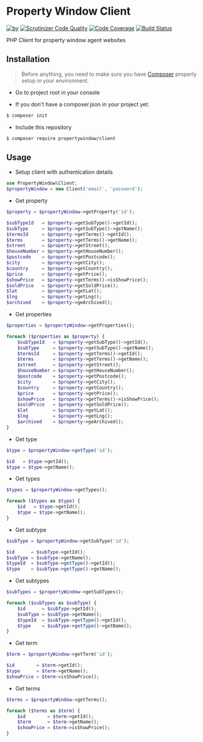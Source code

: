 Property Window Client 
========================
[![by](https://img.shields.io/badge/by-%40marcgeurts-blue.svg)](https://github.com/marcgeurts) [![Scrutinizer Code Quality](https://scrutinizer-ci.com/g/propertywindow/client/badges/quality-score.png?b=master)](https://scrutinizer-ci.com/g/propertywindow/client/?branch=master) [![Code Coverage](https://scrutinizer-ci.com/g/propertywindow/client/badges/coverage.png?b=master)](https://scrutinizer-ci.com/g/propertywindow/client/?branch=master) [![Build Status](https://scrutinizer-ci.com/g/propertywindow/client/badges/build.png?b=master)](https://scrutinizer-ci.com/g/propertywindow/client/build-status/master)

PHP Client for property window agent websites 

## Installation

> Before anything, you need to make sure you have [Composer](https://getcomposer.org) properly setup in your environment.

* Go to project root in your console

* If you don't have a composer.json in your project yet:
```bash
$ composer init
```

* Include this repository
```bash
$ composer require propertywindow/client
```

## Usage

* Setup client with authentication details

```php
use PropertyWindow\Client;
$propertyWindow = new Client('email', 'password');
```

* Get property
```php
$property = $propertyWindow->getProperty('id');

$subTypeId   = $property->getSubType()->getId();
$subType     = $property->getSubType()->getName();
$termsId     = $property->getTerms()->getId();
$terms       = $property->getTerms()->getName();
$street      = $property->getStreet();
$houseNumber = $property->getHouseNumber();
$postcode    = $property->getPostcode();
$city        = $property->getCity();
$country     = $property->getCountry();
$price       = $property->getPrice();
$showPrice   = $property->getTerms()->isShowPrice();
$soldPrice   = $property->getSoldPrice();
$lat         = $property->getLat();
$lng         = $property->getLng();
$archived    = $property->geArchived();
```

* Get properties
```php
$properties = $propertyWindow->getProperties();

foreach ($properties as $property) {
    $subTypeId   = $property->getSubType()->getId();
    $subType     = $property->getSubType()->getName();
    $termsId     = $property->getTerms()->getId();
    $terms       = $property->getTerms()->getName();
    $street      = $property->getStreet();
    $houseNumber = $property->getHouseNumber();
    $postcode    = $property->getPostcode();
    $city        = $property->getCity();
    $country     = $property->getCountry();
    $price       = $property->getPrice();
    $showPrice   = $property->getTerms()->isShowPrice();
    $soldPrice   = $property->getSoldPrice();
    $lat         = $property->getLat();
    $lng         = $property->getLng();
    $archived    = $property->geArchived();
}
```
* Get type
```php
$type = $propertyWindow->getType('id');

$id   = $type->getId();
$type = $type->getName();
```

* Get types
```php
$types = $propertyWindow->getTypes();

foreach ($types as $type) {
    $id   = $type->getId();
    $type = $type->getName();
}
```

* Get subtype
```php
$subType = $propertyWindow->getSubType('id');

$id      = $subType->getId();
$subType = $subType->getName();
$typeId  = $subType->getType()->getId();
$type    = $subType->getType()->getName();
```

* Get subtypes
```php
$subTypes = $propertyWindow->getSubTypes();

foreach ($subTypes as $subType) {
    $id      = $subType->getId();
    $subType = $subType->getName();
    $typeId  = $subType->getType()->getId();
    $type    = $subType->getType()->getName();
}
```
* Get term
```php
$term = $propertyWindow->getTerm('id');

$id        = $term->getId();
$type      = $term->getName();
$showPrice = $term->isShowPrice();
```

* Get terms
```php
$terms = $propertyWindow->getTerms();

foreach ($terms as $term) {
    $id        = $term->getId();
    $term      = $term->getName();
    $showPrice = $term->isShowPrice();
}
```
